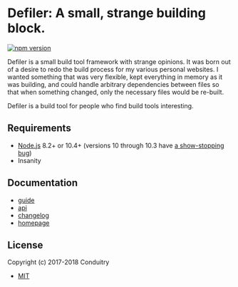 # Defiler: A small, strange building block.

[![npm version](https://img.shields.io/npm/v/defiler.svg?style=flat-square)](https://www.npmjs.com/package/defiler)

Defiler is a small build tool framework with strange opinions. It was born out of a desire to redo the build process for my various personal websites. I wanted something that was very flexible, kept everything in memory as it was building, and could handle arbitrary dependencies between files so that when something changed, only the necessary files would be re-built.

Defiler is a build tool for people who find build tools interesting.

## Requirements

- [Node.js](https://nodejs.org/) 8.2+ or 10.4+ (versions 10 through 10.3 have [a show-stopping bug](https://github.com/nodejs/node/issues/20274))
- Insanity

## Documentation

- [guide](GUIDE.md#readme)
- [api](API.md#readme)
- [changelog](CHANGELOG.md#readme)
- [homepage](https://code.chor.date/defiler)

## License

Copyright (c) 2017-2018 Conduitry

- [MIT](LICENSE)
